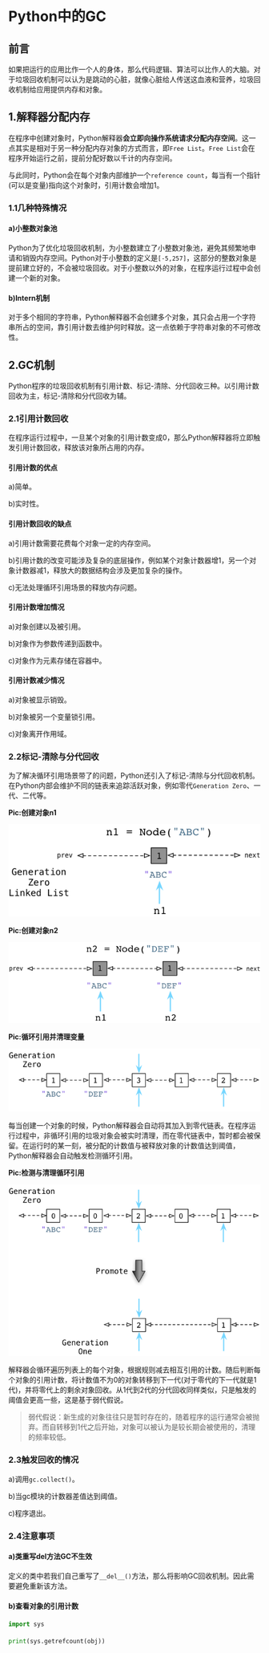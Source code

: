 # Python中的GC

## 前言

如果把运行的应用比作一个人的身体，那么代码逻辑、算法可以比作人的大脑。对于垃圾回收机制可以认为是跳动的心脏，就像心脏给人传送这血液和营养，垃圾回收机制给应用提供内存和对象。



## 1.解释器分配内存

在程序中创建对象时，Python解释器**会立即向操作系统请求分配内存空间**。这一点其实是相对于另一种分配内存对象的方式而言，即`Free List`。`Free List`会在程序开始运行之前，提前分配好数以千计的内存空间。

与此同时，Python会在每个对象内部维护一个`reference count`，每当有一个指针(可以是变量)指向这个对象时，引用计数会增加1。

### 1.1几种特殊情况

#### a)小整数对象池

Python为了优化垃圾回收机制，为小整数建立了小整数对象池，避免其频繁地申请和销毁内存空间。Python对于小整数的定义是`[-5,257]`，这部分的整数对象是提前建立好的，不会被垃圾回收。对于小整数以外的对象，在程序运行过程中会创建一个新的对象。

#### b)Intern机制

对于多个相同的字符串，Python解释器不会创建多个对象，其只会占用一个字符串所占的空间，靠引用计数去维护何时释放。这一点依赖于字符串对象的不可修改性。



## 2.GC机制

Python程序的垃圾回收机制有引用计数、标记-清除、分代回收三种。以引用计数回收为主，标记-清除和分代回收为辅。

### 2.1引用计数回收

在程序运行过程中，一旦某个对象的引用计数变成0，那么Python解释器将立即触发引用计数回收，释放该对象所占用的内存。

#### 引用计数的优点

a)简单。

b)实时性。

#### 引用计数回收的缺点

a)引用计数需要花费每个对象一定的内存空间。

b)引用计数的改变可能涉及复杂的底层操作，例如某个对象计数器增1，另一个对象计数器减1，释放大的数据结构会涉及更加复杂的操作。

c)无法处理循环引用场景的释放内存问题。

#### 引用计数增加情况

a)对象创建以及被引用。

b)对象作为参数传递到函数中。

c)对象作为元素存储在容器中。

#### 引用计数减少情况

a)对象被显示销毁。

b)对象被另一个变量锁引用。

c)对象离开作用域。

### 2.2标记-清除与分代回收

为了解决循环引用场景带了的问题，Python还引入了标记-清除与分代回收机制。在Python内部会维护不同的链表来追踪活跃对象，例如零代`Generation Zero`、一代、二代等。

**Pic:创建对象n1**

![创建对象n1](./img/python-gen1.png)

**Pic:创建对象n2**

![](./img/python-gen2.png)

**Pic:循环引用并清理变量**

![](./img/python-gen3.png)

每当创建一个对象的时候，Python解释器会自动将其加入到零代链表。在程序运行过程中，非循环引用的垃圾对象会被实时清理，而在零代链表中，暂时都会被保留。在运行时的某一刻，被分配的计数值与被释放对象的计数值达到阈值，Python解释器会自动触发检测循环引用。

**Pic:检测与清理循环引用**

![](./img/python-gen4.png)

解释器会循环遍历列表上的每个对象，根据规则减去相互引用的计数。随后判断每个对象的引用计数，将计数值不为0的对象转移到下一代(对于零代的下一代就是1代)，并将零代上的剩余对象回收。从1代到2代的分代回收同样类似，只是触发的阈值会更高一些，这是基于弱代假说。

> 弱代假说：新生成的对象往往只是暂时存在的，随着程序的运行通常会被抛弃。而自转移到1代之后开始，对象可以被认为是较长期会被使用的，清理的频率较低。

### 2.3触发回收的情况

a)调用`gc.collect()`。

b)当gc模块的计数器差值达到阈值。

c)程序退出。

### 2.4注意事项

#### a)类重写del方法GC不生效

定义的类中若我们自己重写了`__del__()`方法，那么将影响GC回收机制。因此需要避免重新该方法。

#### b)查看对象的引用计数

```python
import sys

print(sys.getrefcount(obj))
```

